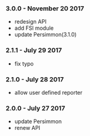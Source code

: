 ### 3.0.0 - November 20 2017
* redesign API
* add FSI module
* update Persimmon(3.1.0)

### 2.1.1 - July 29 2017
* fix typo

### 2.1.0 - July 28 2017
* allow user defined reporter

### 2.0.0 - July 27 2017
* update Persimmon
* renew API
